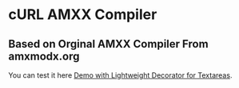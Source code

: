 # cURL AMXX Compiler
## Based on Orginal AMXX Compiler From amxmodx.org

You can test it here [Demo with Lightweight Decorator for Textareas](http://blendereqq.000webhostapp.com/amxxtools/compiler/).
